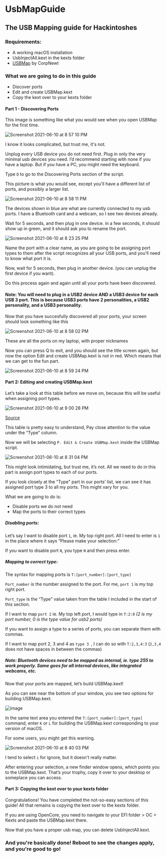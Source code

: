 # UsbMapGuide
## The USB Mapping guide for Hackintoshes

### Requirements:
-	A working macOS installation
-	UsbInjectAll.kext in the kexts folder
- [USBMap](https://github.com/corpnewt/USBMap) by CorpNewt

### What we are going to do in this guide
 - Discover ports
 - Edit and create USBMap.kext
 - Copy the kext over to your kexts folder

#### Part 1 - Discovering Ports
This image is something like what you would see when you open USBMap for the first time.

![Screenshot 2021-06-10 at 8 57 10 PM](https://user-images.githubusercontent.com/82939599/121552900-737fe500-ca2e-11eb-86f4-a78b911a6984.png)

I know it looks complicated, but trust me, it's not.

Unplug every USB device you do not need first.
Plug in only the very minimal usb devices you need. I’d recommend starting with none if you have a laptop. But if you have a PC, you might need the keyboard.

Type `D` to go to the Discovering Ports section of the script.

This picture is what you would see, except you'll have a different list of ports, and possibly a larger list.

![Screenshot 2021-06-10 at 8 58 11 PM](https://user-images.githubusercontent.com/82939599/121553070-9611fe00-ca2e-11eb-8883-016a3d08f7d7.png)

The devices shown in blue are what are currently connected to my usb ports.
I have a Bluetooth card and a webcam, so I see two devices already.

Wait for 5 seconds, and then plug in one device.
in a few seconds, it should show up in green, and it should ask you to rename the port.

![Screenshot 2021-06-10 at 8 23 25 PM](https://user-images.githubusercontent.com/82939599/121547495-d02cd100-ca29-11eb-85a3-ab5c2247fd24.png)

Name the port with a clear name, as you are going to be assigning port types to them after the script recognizes all your USB ports, and you'll need to know what port it is.

Now, wait for 5 seconds, then plug in another device. (you can unplug the first device if you want). 

Do this process again and again until all your ports have been discovered.

#### Note: You will need to plug in a USB2 device AND a USB3 device for each USB 3 port. This is because USB3 ports have 2 personalities, a USB2 personality, and a USB3 personality.

Now that you have succesfully discovered all your ports, your screen should look something like this

![Screenshot 2021-06-10 at 8 58 02 PM](https://user-images.githubusercontent.com/82939599/121553165-acb85500-ca2e-11eb-8c6a-b47f1669219e.png)

These are all the ports on my laptop, with proper nicknames

Now you can press Q to exit, and you should see the title screen again, but now the option Edit and create USBMap.kext is not in red. Which means that we can get to the fun part.

![Screenshot 2021-06-10 at 8 59 24 PM](https://user-images.githubusercontent.com/82939599/121553331-ceb1d780-ca2e-11eb-8c3a-c675bfcc2460.png)

#### Part 2: Editing and creating USBMap.kext

Let’s take a look at this table before we move on, because this will be useful when assigning port types.

![Screenshot 2021-06-10 at 9 00 28 PM](https://user-images.githubusercontent.com/82939599/121553507-f3a64a80-ca2e-11eb-87f2-43a0e6bce6aa.png)

[Source](https://dortania.github.io/OpenCore-Post-Install/usb/intel-mapping/intel.html)

This table is pretty easy to understand, Pay close attention to the value under the “Type”  column.

Now we will be selecting `P. Edit & Create USBMap.kext` inside the USBMap script.

![Screenshot 2021-06-10 at 8 31 04 PM](https://user-images.githubusercontent.com/82939599/121548627-cc4d7e80-ca2a-11eb-9266-c7ed43d05f6a.png)

This might look intimidating, but trust me, it’s not.
All we need to do in this part is assign port types to each of our ports. 

If you look closely at the "Type" part in our ports' list, we can see it has assigned port type 3 to all my ports. This might vary for you.

What we are going to do is:
-	Disable ports we do not need
-	Map the ports to their correct types

##### Disabling ports:
 
Let’s say I want to disable port `1`, ie. My top right port. All I need to enter is `1` in the place where it says “Please make your selection:”

If you want to disable port `N`, you type `N` and then press enter.

##### Mapping to correct type:

The syntax for mapping ports is `T:[port_number]:[port_type]`

`Port_number` is the number assigned to the port. For me, `port 1` is my top right port.

`Port_type` is the “Type” value taken from the table I included in the start of this section.

If I want to map `port 2` ie. My top left port, I would type in `T:2:0`	_(2 is my port number, 0 is the type value for usb2 ports)_

If you want to assign a type to a series of ports, you can separate them with commas.

If I want to map port 2, 3 and 4 as `type 3 `, I can do so with `T:2,3,4:3` 	(`2,3,4` does not have spaces in between the commas)

##### Note: Bluetooth devices need to be mapped as internal, ie. type 255 to work properly. Same goes for all internal devices, like integrated webcams, etc.

Now that your ports are mapped, let’s build USBMap.kext!

As you can see near the bottom of your window, you see two options for building USBMap.kext.

![image](https://user-images.githubusercontent.com/82939599/121549946-e8055480-ca2b-11eb-8704-d7f694d45337.png)

In the same text area you entered the  `T:[port_number]:[port_type]` command, enter `K` or `L` for building the USBMap.kext corresponding to your version of macOS.

For some users, you might get this warning.

![Screenshot 2021-06-10 at 8 40 03 PM](https://user-images.githubusercontent.com/82939599/121550203-2864d280-ca2c-11eb-96c5-6c8f975612b3.png)

I tend to select `i` for ignore, but it doesn't really matter.

After entering your selection, a new finder window opens, which points you to the USBMap.kext. That’s your trophy, copy it over to your desktop or someplace you can access.

#### Part 3: Copying the kext over to your kexts folder

Congratulations! You have completed the not-so-easy sections of this guide! All that remains is copying the kext over to the kexts folder.

If you are using OpenCore, you need to navigate to your EFI folder > OC > Kexts and paste the USBMap.kext there.

Now that you have a proper usb map, you can delete UsbInjectAll.kext.

### And you're basically done! Reboot to see the changes apply, and you're good to go!





